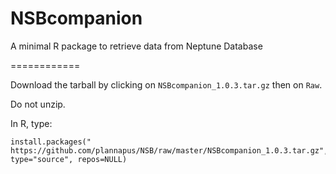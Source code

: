 NSBcompanion
============

A minimal R package to retrieve data from Neptune Database

============


Download the tarball by clicking on `NSBcompanion_1.0.3.tar.gz` then on `Raw`.  

Do not unzip.

In R, type:

    install.packages(" https://github.com/plannapus/NSB/raw/master/NSBcompanion_1.0.3.tar.gz", type="source", repos=NULL)
    